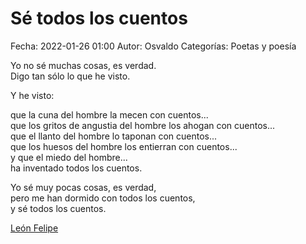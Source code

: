 Sé todos los cuentos
==================================

Fecha: 2022-01-26 01:00
Autor: Osvaldo
Categorías: Poetas y poesía

Yo no sé muchas cosas, es verdad. <br />
Digo tan sólo lo que he visto. <br />

<!-- break -->

Y he visto: <br />

que la cuna del hombre la mecen con cuentos... <br />
que los gritos de angustia del hombre los ahogan con cuentos... <br />
que el llanto del hombre lo taponan con cuentos... <br />
que los huesos del hombre los entierran con cuentos... <br />
y que el miedo del hombre... <br />
ha inventado todos los cuentos. <br />

Yo sé muy pocas cosas, es verdad, <br />
pero me han dormido con todos los cuentos, <br />
y sé todos los cuentos. <br />

[León Felipe](https://es.wikipedia.org/wiki/Le%C3%B3n_Felipe)
